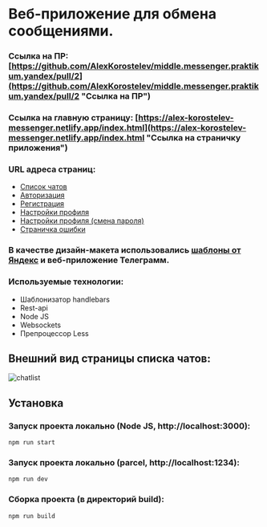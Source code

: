 # Веб-приложение для обмена сообщениями.
### Ссылка на ПР: [https://github.com/AlexKorostelev/middle.messenger.praktikum.yandex/pull/2](https://github.com/AlexKorostelev/middle.messenger.praktikum.yandex/pull/2 "Ссылка на ПР")
### Ссылка на главную страницу: [https://alex-korostelev-messenger.netlify.app/index.html](https://alex-korostelev-messenger.netlify.app/index.html "Ссылка на страничку приложения")
### URL адреса страниц:
* [Список чатов](https://alex-korostelev-messenger.netlify.app/pages/messages/index.html "Ссылка на страничку списка чатов")
* [Авторизация](https://alex-korostelev-messenger.netlify.app/pages/authorization/index.html "Ссылка на страничку авторизации")
* [Регистрация](https://alex-korostelev-messenger.netlify.app/pages/registration/index.html "Ссылка на страничку регистрации")
* [Настройки профиля](https://alex-korostelev-messenger.netlify.app/pages/profile/index.html "Ссылка на страничку настроек профиля")
* [Настройки профиля (смена пароля)](https://alex-korostelev-messenger.netlify.app/pages/password/index.html "Ссылка на страничку смена пароля")
* [Страничка ошибки](https://alex-korostelev-messenger.netlify.app/pages/error/index.html "Ссылка на страничку ошибки")
### В качестве дизайн-макета использовались [шаблоны от Яндекс](https://www.figma.com/file/24EUnEHGEDNLdOcxg7ULwV/Chat?node-id=0%3A1 "Ссылка на макеты Figma") и веб-приложение Телеграмм.
### Используемые технологии:
* Шаблонизатор handlebars
* Rest-api
* Node JS
* Websockets
* Препроцессор Less

## Внешний вид страницы списка чатов:
![chatlist](https://user-images.githubusercontent.com/53473616/153272723-350568e7-921d-4632-935a-0c79ee405d51.png)

## Установка

### Запуск проекта локально (Node JS, http://localhost:3000):
```
npm run start
```
### Запуск проекта локально (parcel, http://localhost:1234):
```
npm run dev
```
### Сборка проекта (в директорий build):
```
npm run build
```
